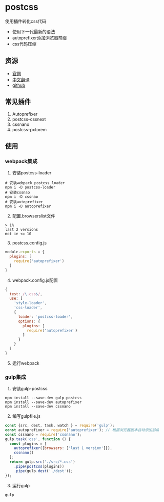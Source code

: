 # postcss

使用插件转化css代码

* 使用下一代最新的语法
* autoprefixer添加浏览器前缀
* css代码压缩

## 资源

* [官网](https://postcss.org/)
* [中文翻译](https://www.postcss.com.cn/)
* [github](https://github.com/postcss/postcss)

## 常见插件

1. Autoprefixer
2. postcss-cssnext
3. cssnano
4. postcss-pxtorem

## 使用

### webpack集成

1. 安装postcss-loader

```shell
# 安装webpack postcss loader
npm i -D postcss-loader
# 安装cssnao
npm i -D cssnao
# 安装autoprefixer
npm i -D autoprefixer
```

2. 配置.browserslist文件

```
> 1%
last 2 versions
not ie <= 10
```

3. postcss.config.js

```js
module.exports = {
  plugins: [
    require('autoprefixer')
  ]
}
```

4. webpack.config.js配置

```js
{
  test: /\.css$/,
  use: [
    'style-loader',
    'css-loader',
    {
      loader: 'postcss-loader',
      options: {
        plugins: [
          require('autoprefixer')
        ]
      }
    }
  ]
}
```

5. 运行webpack

### gulp集成

1. 安装gulp-postcss

```shell
npm install --save-dev gulp-postcss
npm install --save-dev autoprefixer
npm install --save-dev cssnano
```

2. 编写gulpfile.js

```js
const {src, dest, task, watch } = require('gulp');
const autoprefixer = require('autoprefixer'); // 根据浏览器版本自动添加前缀
const cssnano = require('cssnano');
gulp.task('css', function () {
  const plugins = [
    autoprefixer({browsers: ['last 1 version']}),
    cssnano()
  ];
  return gulp.src('./src/*.css')
    .pipe(postcss(plugins))
    .pipe(gulp.dest('./dest'));
});
```

3. 运行gulp

```shell
gulp
```
